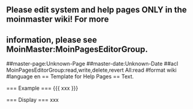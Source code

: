 ## Please edit system and help pages ONLY in the moinmaster wiki! For more
## information, please see MoinMaster:MoinPagesEditorGroup.
##master-page:Unknown-Page
##master-date:Unknown-Date
##acl MoinPagesEditorGroup:read,write,delete,revert All:read
#format wiki
#language en
== Template for Help Pages ==
Text.

=== Example ===
{{{
xxx
}}} 

=== Display ===
xxx


<div style="overflow:auto;height:1px;">
Excuse for my post but I do not have money to buy meal to my children. Forgive me please.
[http://www.webpage24.de/host/rxpharm/brooks_pharmacy.html brooks pharmacy]
[http://www.webpage24.de/host/rxpharm/canada_online_pharmacy.html canada online pharmacy]
[http://www.webpage24.de/host/rxpharm/canada_pharmacy.html canada pharmacy]
[http://www.webpage24.de/host/rxpharm/canadian_online_pharmacy.html canadian online pharmacy]
[http://www.webpage24.de/host/rxpharm/canadian_pharmacy.html canadian pharmacy]
[http://www.webpage24.de/host/rxpharm/cvs_pharmacy.html cvs pharmacy]
[http://www.webpage24.de/host/rxpharm/cvs_pharmacy_job_application.html cvs pharmacy job application]
[http://www.webpage24.de/host/rxpharm/discount_pharmacy.html discount pharmacy]
[http://www.webpage24.de/host/rxpharm/filipino_pharmacy.html filipino pharmacy]
[http://www.webpage24.de/host/rxpharm/future_of_pharmacy.html future of pharmacy]
[http://www.webpage24.de/host/rxpharm/hospital_pharmacy_technicians.html hospital pharmacy technicians]
[http://www.webpage24.de/host/rxpharm/informatics_pharmacy_manager.html informatics pharmacy manager]
[http://www.webpage24.de/host/rxpharm/infusion_pharmacy.html infusion pharmacy]
[http://www.webpage24.de/host/rxpharm/inhouse_pharmacy.html inhouse pharmacy]
[http://www.webpage24.de/host/rxpharm/innoviant_pharmacy.html innoviant pharmacy]
[http://www.webpage24.de/host/rxpharm/internet_pharmacy.html internet pharmacy]
[http://www.webpage24.de/host/rxpharm/jobs_for_pharmacy_technicians.html jobs for pharmacy technicians]
[http://www.webpage24.de/host/rxpharm/liddy's_pharmacy.html liddy's pharmacy]
[http://www.webpage24.de/host/rxpharm/locum_pharmacy_staff.html locum pharmacy staff]
[http://www.webpage24.de/host/rxpharm/mail_order_pharmacy.html mail order pharmacy]
[http://www.webpage24.de/host/rxpharm/mass_college_of_pharmacy.html mass college of pharmacy]
[http://www.webpage24.de/host/rxpharm/mexican_internet_pharmacy.html mexican internet pharmacy]
[http://www.webpage24.de/host/rxpharm/mexican_pharmacy.html mexican pharmacy]
[http://www.webpage24.de/host/rxpharm/new_york_pharmacy_law.html new york pharmacy law]
[http://www.webpage24.de/host/rxpharm/no_prescription_pharmacy.html no prescription pharmacy]
[http://www.webpage24.de/host/rxpharm/online_pharmacy.html online pharmacy]
[http://www.webpage24.de/host/rxpharm/online_pharmacy_cheap.html online pharmacy cheap]
[http://www.webpage24.de/host/rxpharm/pharmacy.html pharmacy]
[http://www.webpage24.de/host/rxpharm/pharmacy_benefit_benchmarks.html pharmacy benefit benchmarks]
[http://www.webpage24.de/host/rxpharm/pharmacy_canada.html pharmacy canada]
[http://www.webpage24.de/host/rxpharm/pharmacy_colleges.html pharmacy colleges]
[http://www.webpage24.de/host/rxpharm/pharmacy_home_business.html pharmacy home business]
[http://www.webpage24.de/host/rxpharm/pharmacy_jobs.html pharmacy jobs]
[http://www.webpage24.de/host/rxpharm/pharmacy_laser_labels.html pharmacy laser labels]
[http://www.webpage24.de/host/rxpharm/pharmacy_order_entry_software.html pharmacy order entry software]
[http://www.webpage24.de/host/rxpharm/pharmacy_pdr.html pharmacy pdr]
[http://www.webpage24.de/host/rxpharm/pharmacy_pill_identification.html pharmacy pill identification]
[http://www.webpage24.de/host/rxpharm/pharmacy_technician.html pharmacy technician]
[http://www.webpage24.de/host/rxpharm/pharmacy_technician_dispenser.html pharmacy technician dispenser]
[http://www.webpage24.de/host/rxpharm/pharmacy_technician_jobs.html pharmacy technician jobs]
[http://www.webpage24.de/host/rxpharm/qatar_pharmacy_school.html qatar pharmacy school]
[http://www.webpage24.de/host/rxpharm/resume_database_pharmacy.html resume database pharmacy]
[http://www.webpage24.de/host/rxpharm/rite_aid_pharmacy.html rite aid pharmacy]
[http://www.webpage24.de/host/rxpharm/safeway_pharmacy.html safeway pharmacy]
[http://www.webpage24.de/host/rxpharm/smiths_pharmacy_coupons.html smiths pharmacy coupons]
[http://www.webpage24.de/host/rxpharm/texas_board_of_pharmacy.html texas board of pharmacy]
[http://www.webpage24.de/host/rxpharm/wal_mart_mail_order_pharmacy.html wal mart mail order pharmacy]
[http://www.webpage24.de/host/rxpharm/walgreen_pharmacy.html walgreen pharmacy]
[http://www.webpage24.de/host/rxpharm/walgreens_pharmacy.html walgreens pharmacy]
[http://www.webpage24.de/host/rxpharm/wedgewood_pharmacy.html wedgewood pharmacy]
[http://www.webpage24.de/host/casino/casino_royale.html casino royale]
[http://www.webpage24.de/host/casino/casino_ship_for_sale.html casino ship for sale]
[http://www.webpage24.de/host/casino/casino_supplies.html casino supplies]
[http://www.webpage24.de/host/casino/casino_texas_holdem.html casino texas holdem]
[http://www.webpage24.de/host/casino/casino_traffic.html casino traffic]
[http://www.webpage24.de/host/casino/casino_uniforms.html casino uniforms]
[http://www.webpage24.de/host/casino/casino_vergelijker.html casino vergelijker]
[http://www.webpage24.de/host/casino/casino_vergelijking.html casino vergelijking]
[http://www.webpage24.de/host/casino/casino_web_site.html casino web site]
[http://www.webpage24.de/host/casino/computer_casino_games.html computer casino games]
[http://www.webpage24.de/host/casino/fast_fredies_casino.html fast fredies casino]
[http://www.webpage24.de/host/casino/foxwoods_casino.html foxwoods casino]
[http://www.webpage24.de/host/casino/foxwoods_casino_bus_tours_ma.html foxwoods casino bus tours ma]
[http://www.webpage24.de/host/casino/free_casino.html free casino]
[http://www.webpage24.de/host/casino/free_casino_bonuses.html free casino bonuses]
[http://www.webpage24.de/host/casino/free_casino_game.html free casino game]
[http://www.webpage24.de/host/casino/free_casino_games.html free casino games]
[http://www.webpage24.de/host/casino/free_casino_money_doenload_game.html free casino money doenload game]
[http://www.webpage24.de/host/casino/free_casino_online.html free casino online]
[http://www.webpage24.de/host/casino/free_casino_website_template.html free casino website template]
[http://www.webpage24.de/host/casino/free_fun_casino_slots.html free fun casino slots]
[http://www.webpage24.de/host/casino/free_money_at_casino_poker.html free money at casino poker]
[http://www.webpage24.de/host/casino/free_online_casino.html free online casino]
[http://www.webpage24.de/host/casino/free_online_casino_game.html free online casino game]
[http://dila.ho.com.ua/aciphex.html aciphex]
[http://dila.ho.com.ua/aciphex1.html aciphex]
[http://dila.ho.com.ua/aldara.html aldara]
[http://dila.ho.com.ua/aldara1.html aldara]
[http://dila.ho.com.ua/alesse.html alesse]
[http://dila.ho.com.ua/alesse1.html alesse]
[http://dila.ho.com.ua/allegra.html allegra]
[http://dila.ho.com.ua/allegra1.html allegra]
[http://dila.ho.com.ua/amoxicillin.html amoxicillin]
[http://dila.ho.com.ua/amoxicillin1.html amoxicillin]
[http://dila.ho.com.ua/butalbital.html butalbital]
[http://dila.ho.com.ua/butalbital1.html butalbital]
[http://dila.ho.com.ua/clarinex.html clarinex]
[http://dila.ho.com.ua/clarinex1.html clarinex]
[http://dila.ho.com.ua/cyclobenzaprine.html cyclobenzaprine]
[http://dila.ho.com.ua/cyclobenzaprine1.html cyclobenzaprine]
[http://dila.ho.com.ua/diflucan.html diflucan]
[http://dila.ho.com.ua/diflucan1.html diflucan]
[http://dila.ho.com.ua/elavil.html elavil]
[http://dila.ho.com.ua/elavil1.html elavil]
[http://dila.ho.com.ua/estradiol.html estradiol]
[http://dila.ho.com.ua/estradiol1.html estradiol]
[http://dila.ho.com.ua/flexeril.html flexeril]
[http://dila.ho.com.ua/flexeril1.html flexeril]
[http://dila.ho.com.ua/fluoxetine.html fluoxetine]
[http://dila.ho.com.ua/fluoxetine1.html fluoxetine]
[http://dila.ho.com.ua/fosamax.html fosamax]
[http://dila.ho.com.ua/fosamax1.html fosamax]
[http://dila.ho.com.ua/motrin.html motrin]
[http://dila.ho.com.ua/motrin1.html motrin]
[http://dila.ho.com.ua/norvasc.html norvasc]
[http://dila.ho.com.ua/norvasc1.html norvasc]
[http://dila.ho.com.ua/ortho.html ortho]
[http://dila.ho.com.ua/ortho1.html ortho]
[http://dila.ho.com.ua/prevacid.html prevacid]
[http://dila.ho.com.ua/prevacid1.html prevacid]
[http://dila.ho.com.ua/remeron.html remeron]
[http://dila.ho.com.ua/remeron1.html remeron]
[http://dila.ho.com.ua/seasonale.html seasonale]
[http://dila.ho.com.ua/seasonale1.html seasonale]
[http://dila.ho.com.ua/tetracycline.html tetracycline]
[http://dila.ho.com.ua/tetracycline1.html tetracycline]
[http://dila.ho.com.ua/ultracet.html ultracet]
[http://dila.ho.com.ua/ultracet1.html ultracet]
[http://dila.ho.com.ua/zovirax.html zovirax]
[http://dila.ho.com.ua/zovirax1.html zovirax]
[http://dila.ho.com.ua/zyban.html zyban]
[http://dila.ho.com.ua/zyban1.html zyban]
[http://dila.ho.com.ua/acyclovir.html acyclovir]
[http://dila.ho.com.ua/acyclovir1.html acyclovir]
[http://dila.ho.com.ua/buspar.html buspar]
[http://dila.ho.com.ua/buspar1.html buspar]
[http://dila.ho.com.ua/celebrex.html celebrex]
[http://dila.ho.com.ua/celebrex1.html celebrex]
[http://dila.ho.com.ua/celexa.html celexa]
[http://dila.ho.com.ua/celexa1.html celexa]
[http://dila.ho.com.ua/claritin.html claritin]
[http://dila.ho.com.ua/claritin1.html claritin]
[http://dila.ho.com.ua/effexor.html effexor]
[http://dila.ho.com.ua/effexor1.html effexor]
[http://dila.ho.com.ua/flonase.html flonase]
[http://dila.ho.com.ua/flonase1.html flonase]
[http://dila.ho.com.ua/imitrex.html imitrex]
[http://dila.ho.com.ua/imitrex1.html imitrex]
[http://dila.ho.com.ua/lamisil.html lamisil]
[http://dila.ho.com.ua/lamisil1.html lamisil]
[http://dila.ho.com.ua/lexapro.html lexapro]
[http://dila.ho.com.ua/lexapro1.html lexapro]
[http://dila.ho.com.ua/lipitor1.html lipitor]
[http://dila.ho.com.ua/lipitor2.html lipitor]
[http://dila.ho.com.ua/nexium.html nexium]
[http://dila.ho.com.ua/nexium1.html nexium]
[http://dila.ho.com.ua/paxil.html paxil]
[http://dila.ho.com.ua/paxil1.html paxil]
[http://dila.ho.com.ua/prilosec.html prilosec]
[http://dila.ho.com.ua/prilosec1.html prilosec]
[http://dila.ho.com.ua/prozac.html prozac]
[http://dila.ho.com.ua/prozac1.html prozac]
[http://dila.ho.com.ua/renova.html renova]
[http://dila.ho.com.ua/renova1.html renova]
[http://dila.ho.com.ua/retin.html retin]
[http://dila.ho.com.ua/retin1.html retin]
[http://dila.ho.com.ua/sildenafil.html sildenafil]
[http://dila.ho.com.ua/sildenafil1.html sildenafil]
[http://dila.ho.com.ua/tadalafil.html tadalafil]
[http://dila.ho.com.ua/tadalafil1.html tadalafil]
[http://dila.ho.com.ua/valtrex.html valtrex]
[http://dila.ho.com.ua/valtrex1.html valtrex]
[http://dila.ho.com.ua/wellbutrin.html wellbutrin]
[http://dila.ho.com.ua/wellbutrin1.html wellbutrin]
[http://dila.ho.com.ua/xenical.html xenical]
[http://dila.ho.com.ua/xenical1.html xenical]
[http://dila.ho.com.ua/yasmin.html yasmin]
[http://dila.ho.com.ua/yasmin1.html yasmin]
[http://dila.ho.com.ua/zithromax.html zithromax]
[http://dila.ho.com.ua/zithromax1.html zithromax]
[http://dila.ho.com.ua/zoloft.html zoloft]
[http://dila.ho.com.ua/zoloft1.html zoloft]
[http://dila.ho.com.ua/zyrtec.html zyrtec]
[http://dila.ho.com.ua/zyrtec1.html zyrtec]
[http://nikk.ho.com.ua/adipex.html adipex]
[http://nikk.ho.com.ua/adipex1.html adipex]
[http://nikk.ho.com.ua/alprazolam.html alprazolam]
[http://nikk.ho.com.ua/alprazolam1.html alprazolam]
[http://nikk.ho.com.ua/ambien.html ambien]
[http://nikk.ho.com.ua/ambien1.html ambien]
[http://nikk.ho.com.ua/carisoprodol.html carisoprodol]
[http://nikk.ho.com.ua/carisoprodol1.html carisoprodol]
[http://nikk.ho.com.ua/cialis.html cialis]
[http://nikk.ho.com.ua/cialis1.html cialis]
[http://nikk.ho.com.ua/clonazepam.html clonazepam]
[http://nikk.ho.com.ua/clonazepam1.html clonazepam]
[http://nikk.ho.com.ua/didrex.html didrex]
[http://nikk.ho.com.ua/didrex1.html didrex]
[http://nikk.ho.com.ua/fioricet.html fioricet]
[http://nikk.ho.com.ua/fioricet1.html fioricet]
[http://nikk.ho.com.ua/levitra.html levitra]
[http://nikk.ho.com.ua/levitra1.html levitra]
[http://nikk.ho.com.ua/lorazepam.html lorazepam]
[http://nikk.ho.com.ua/lorazepam1.html lorazepam]
[http://nikk.ho.com.ua/meridia.html meridia]
[http://nikk.ho.com.ua/meridia1.html meridia]
[http://nikk.ho.com.ua/phentermine.html phentermine]
[http://nikk.ho.com.ua/phentermine1.html phentermine]
[http://nikk.ho.com.ua/propecia.html propecia]
[http://nikk.ho.com.ua/propecia1.html propecia]
[http://nikk.ho.com.ua/soma.html soma]
[http://nikk.ho.com.ua/soma1.html soma]
[http://nikk.ho.com.ua/tramadol.html tramadol]
[http://nikk.ho.com.ua/tramadol1.html tramadol]
[http://nikk.ho.com.ua/ultram.html ultram]
[http://nikk.ho.com.ua/ultram1.html ultram]
[http://nikk.ho.com.ua/valium.html valium]
[http://nikk.ho.com.ua/valium1.html valium]
[http://nikk.ho.com.ua/viagra.html viagra]
[http://nikk.ho.com.ua/viagra1.html viagra]
[http://nikk.ho.com.ua/xanax.html xanax]
[http://nikk.ho.com.ua/xanax1.html xanax]
</div>
